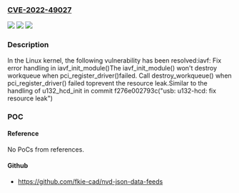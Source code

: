 ### [CVE-2022-49027](https://cve.mitre.org/cgi-bin/cvename.cgi?name=CVE-2022-49027)
![](https://img.shields.io/static/v1?label=Product&message=Linux&color=blue)
![](https://img.shields.io/static/v1?label=Version&message=2803b16c10ea%3C%20971c55f0763b%20&color=brighgreen)
![](https://img.shields.io/static/v1?label=Vulnerability&message=n%2Fa&color=brighgreen)

### Description

In the Linux kernel, the following vulnerability has been resolved:iavf: Fix error handling in iavf_init_module()The iavf_init_module() won't destroy workqueue when pci_register_driver()failed. Call destroy_workqueue() when pci_register_driver() failed toprevent the resource leak.Similar to the handling of u132_hcd_init in commit f276e002793c("usb: u132-hcd: fix resource leak")

### POC

#### Reference
No PoCs from references.

#### Github
- https://github.com/fkie-cad/nvd-json-data-feeds

